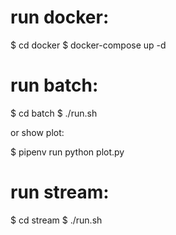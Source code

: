 run docker:
===========
  $ cd docker
  $ docker-compose up -d

run batch:
==========
  $ cd batch
  $ ./run.sh

or show plot:

  $ pipenv run python plot.py


run stream:
==========
  $ cd stream
  $ ./run.sh
